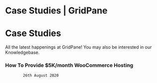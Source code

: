 # Case Studies | GridPane

# Case Studies

 

All the latest happenings at GridPane! You may also be interested in our Knowledgebase.

 

[](https://gridpane.com/blog/how-to-provide-5k-month-woocommerce-hosting/)

### How To Provide $5K/month WooCommerce Hosting

			26th August 2020		

